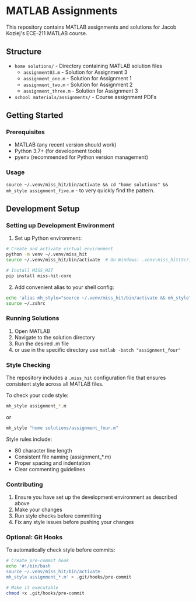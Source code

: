 # MATLAB Assignments

This repository contains MATLAB assignments and solutions for Jacob Koziej's ECE-211 MATLAB course.

## Structure

- `home solutions/` - Directory containing MATLAB solution files
  - `assignment03.m` - Solution for Assignment 3
  - `assignment_one.m` - Solution for Assignment 1
  - `assignment_two.m` - Solution for Assignment 2
  - `assignment_three.m` - Solution for Assignment 3
- `school materials/assignments/` - Course assignment PDFs

## Getting Started

### Prerequisites

- MATLAB (any recent version should work)
- Python 3.7+ (for development tools)
- pyenv (recommended for Python version management)

### Usage

`source ~/.venv/miss_hit/bin/activate && cd "home solutions" && mh_style assignment_five.m` - to very quickly find the pattern.

## Development Setup

### Setting up Development Environment

1. Set up Python environment:
```bash
# Create and activate virtual environment
python -m venv ~/.venv/miss_hit
source ~/.venv/miss_hit/bin/activate  # On Windows: .venv\miss_hit\Scripts\activate

# Install MISS_HIT
pip install miss-hit-core
```

2. Add convenient alias to your shell config:
```bash
echo 'alias mh_style="source ~/.venv/miss_hit/bin/activate && mh_style"' >> ~/.zshrc
source ~/.zshrc
```

### Running Solutions

1. Open MATLAB
2. Navigate to the solution directory
3. Run the desired .m file
4. or use in the specific directory use `matlab -batch "assignment_four"`

### Style Checking

The repository includes a `.miss_hit` configuration file that ensures consistent style across all MATLAB files.

To check your code style:
```bash
mh_style assignment_*.m
```
or
```bash
mh_style "home solutions/assignment_four.m"
```

Style rules include:
- 80 character line length
- Consistent file naming (assignment_*.m)
- Proper spacing and indentation
- Clear commenting guidelines

### Contributing

1. Ensure you have set up the development environment as described above
2. Make your changes
3. Run style checks before committing
4. Fix any style issues before pushing your changes

### Optional: Git Hooks

To automatically check style before commits:
```bash
# Create pre-commit hook
echo '#!/bin/bash
source ~/.venv/miss_hit/bin/activate
mh_style assignment_*.m' > .git/hooks/pre-commit

# Make it executable
chmod +x .git/hooks/pre-commit
```